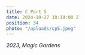 ```yaml
---
title: C Port 5
date: 2024-10-27 18:19:00 Z
position: 34
photo: "/uploads/cp5.jpeg"
---
```


*2023, Magic Gardens*
